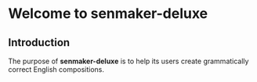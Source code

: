 # Welcome to senmaker-deluxe

## Introduction
The purpose of **senmaker-deluxe** is to help its users create grammatically correct English compositions.

